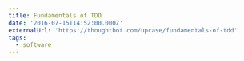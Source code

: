 ```yaml
---
title: Fundamentals of TDD
date: '2016-07-15T14:52:00.000Z'
externalUrl: 'https://thoughtbot.com/upcase/fundamentals-of-tdd'
tags:
  - software
---
```

